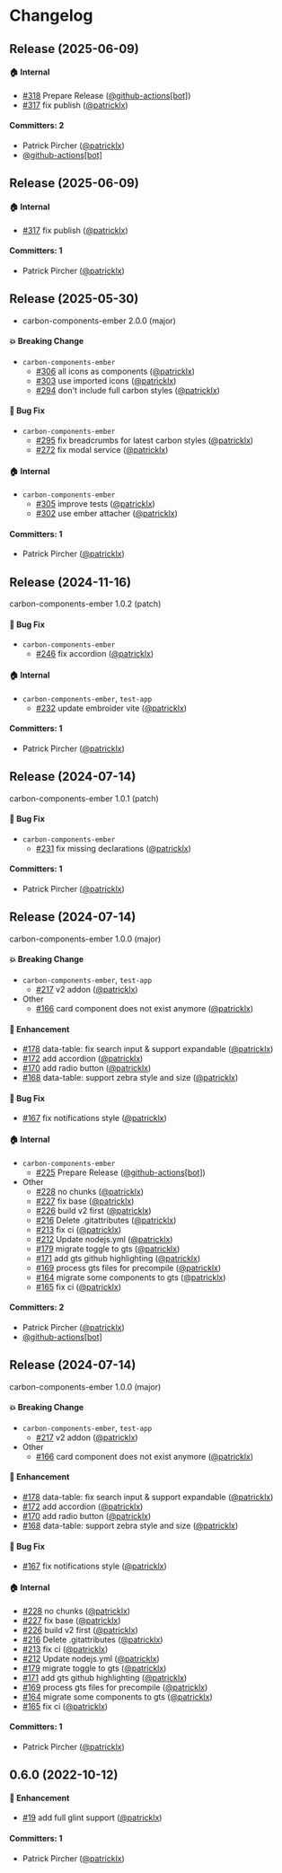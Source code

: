 # Changelog

## Release (2025-06-09)



#### :house: Internal
* [#318](https://github.com/IBM/carbon-components-ember/pull/318) Prepare Release ([@github-actions[bot]](https://github.com/apps/github-actions))
* [#317](https://github.com/IBM/carbon-components-ember/pull/317) fix publish ([@patricklx](https://github.com/patricklx))

#### Committers: 2
- Patrick Pircher ([@patricklx](https://github.com/patricklx))
- [@github-actions[bot]](https://github.com/apps/github-actions)

## Release (2025-06-09)



#### :house: Internal
* [#317](https://github.com/IBM/carbon-components-ember/pull/317) fix publish ([@patricklx](https://github.com/patricklx))

#### Committers: 1
- Patrick Pircher ([@patricklx](https://github.com/patricklx))

## Release (2025-05-30)

* carbon-components-ember 2.0.0 (major)

#### :boom: Breaking Change
* `carbon-components-ember`
  * [#306](https://github.com/IBM/carbon-components-ember/pull/306) all icons as components ([@patricklx](https://github.com/patricklx))
  * [#303](https://github.com/IBM/carbon-components-ember/pull/303) use imported icons ([@patricklx](https://github.com/patricklx))
  * [#294](https://github.com/IBM/carbon-components-ember/pull/294) don't include full carbon styles ([@patricklx](https://github.com/patricklx))

#### :bug: Bug Fix
* `carbon-components-ember`
  * [#295](https://github.com/IBM/carbon-components-ember/pull/295) fix breadcrumbs for latest carbon styles ([@patricklx](https://github.com/patricklx))
  * [#272](https://github.com/IBM/carbon-components-ember/pull/272) fix modal service ([@patricklx](https://github.com/patricklx))

#### :house: Internal
* `carbon-components-ember`
  * [#305](https://github.com/IBM/carbon-components-ember/pull/305) improve tests ([@patricklx](https://github.com/patricklx))
  * [#302](https://github.com/IBM/carbon-components-ember/pull/302) use ember attacher ([@patricklx](https://github.com/patricklx))

#### Committers: 1
- Patrick Pircher ([@patricklx](https://github.com/patricklx))

## Release (2024-11-16)

carbon-components-ember 1.0.2 (patch)

#### :bug: Bug Fix
* `carbon-components-ember`
  * [#246](https://github.com/IBM/carbon-components-ember/pull/246) fix accordion ([@patricklx](https://github.com/patricklx))

#### :house: Internal
* `carbon-components-ember`, `test-app`
  * [#232](https://github.com/IBM/carbon-components-ember/pull/232) update embroider vite ([@patricklx](https://github.com/patricklx))

#### Committers: 1
- Patrick Pircher ([@patricklx](https://github.com/patricklx))

## Release (2024-07-14)

carbon-components-ember 1.0.1 (patch)

#### :bug: Bug Fix

- `carbon-components-ember`
  - [#231](https://github.com/IBM/carbon-components-ember/pull/231) fix missing declarations ([@patricklx](https://github.com/patricklx))

#### Committers: 1

- Patrick Pircher ([@patricklx](https://github.com/patricklx))

## Release (2024-07-14)

carbon-components-ember 1.0.0 (major)

#### :boom: Breaking Change

- `carbon-components-ember`, `test-app`
  - [#217](https://github.com/IBM/carbon-components-ember/pull/217) v2 addon ([@patricklx](https://github.com/patricklx))
- Other
  - [#166](https://github.com/IBM/carbon-components-ember/pull/166) card component does not exist anymore ([@patricklx](https://github.com/patricklx))

#### :rocket: Enhancement

- [#178](https://github.com/IBM/carbon-components-ember/pull/178) data-table: fix search input & support expandable ([@patricklx](https://github.com/patricklx))
- [#172](https://github.com/IBM/carbon-components-ember/pull/172) add accordion ([@patricklx](https://github.com/patricklx))
- [#170](https://github.com/IBM/carbon-components-ember/pull/170) add radio button ([@patricklx](https://github.com/patricklx))
- [#168](https://github.com/IBM/carbon-components-ember/pull/168) data-table: support zebra style and size ([@patricklx](https://github.com/patricklx))

#### :bug: Bug Fix

- [#167](https://github.com/IBM/carbon-components-ember/pull/167) fix notifications style ([@patricklx](https://github.com/patricklx))

#### :house: Internal

- `carbon-components-ember`
  - [#225](https://github.com/IBM/carbon-components-ember/pull/225) Prepare Release ([@github-actions[bot]](https://github.com/apps/github-actions))
- Other
  - [#228](https://github.com/IBM/carbon-components-ember/pull/228) no chunks ([@patricklx](https://github.com/patricklx))
  - [#227](https://github.com/IBM/carbon-components-ember/pull/227) fix base ([@patricklx](https://github.com/patricklx))
  - [#226](https://github.com/IBM/carbon-components-ember/pull/226) build v2 first ([@patricklx](https://github.com/patricklx))
  - [#216](https://github.com/IBM/carbon-components-ember/pull/216) Delete .gitattributes ([@patricklx](https://github.com/patricklx))
  - [#213](https://github.com/IBM/carbon-components-ember/pull/213) fix ci ([@patricklx](https://github.com/patricklx))
  - [#212](https://github.com/IBM/carbon-components-ember/pull/212) Update nodejs.yml ([@patricklx](https://github.com/patricklx))
  - [#179](https://github.com/IBM/carbon-components-ember/pull/179) migrate toggle to gts ([@patricklx](https://github.com/patricklx))
  - [#171](https://github.com/IBM/carbon-components-ember/pull/171) add gts github highlighting ([@patricklx](https://github.com/patricklx))
  - [#169](https://github.com/IBM/carbon-components-ember/pull/169) process gts files for precompile ([@patricklx](https://github.com/patricklx))
  - [#164](https://github.com/IBM/carbon-components-ember/pull/164) migrate some components to gts ([@patricklx](https://github.com/patricklx))
  - [#165](https://github.com/IBM/carbon-components-ember/pull/165) fix ci ([@patricklx](https://github.com/patricklx))

#### Committers: 2

- Patrick Pircher ([@patricklx](https://github.com/patricklx))
- [@github-actions[bot]](https://github.com/apps/github-actions)

## Release (2024-07-14)

carbon-components-ember 1.0.0 (major)

#### :boom: Breaking Change

- `carbon-components-ember`, `test-app`
  - [#217](https://github.com/IBM/carbon-components-ember/pull/217) v2 addon ([@patricklx](https://github.com/patricklx))
- Other
  - [#166](https://github.com/IBM/carbon-components-ember/pull/166) card component does not exist anymore ([@patricklx](https://github.com/patricklx))

#### :rocket: Enhancement

- [#178](https://github.com/IBM/carbon-components-ember/pull/178) data-table: fix search input & support expandable ([@patricklx](https://github.com/patricklx))
- [#172](https://github.com/IBM/carbon-components-ember/pull/172) add accordion ([@patricklx](https://github.com/patricklx))
- [#170](https://github.com/IBM/carbon-components-ember/pull/170) add radio button ([@patricklx](https://github.com/patricklx))
- [#168](https://github.com/IBM/carbon-components-ember/pull/168) data-table: support zebra style and size ([@patricklx](https://github.com/patricklx))

#### :bug: Bug Fix

- [#167](https://github.com/IBM/carbon-components-ember/pull/167) fix notifications style ([@patricklx](https://github.com/patricklx))

#### :house: Internal

- [#228](https://github.com/IBM/carbon-components-ember/pull/228) no chunks ([@patricklx](https://github.com/patricklx))
- [#227](https://github.com/IBM/carbon-components-ember/pull/227) fix base ([@patricklx](https://github.com/patricklx))
- [#226](https://github.com/IBM/carbon-components-ember/pull/226) build v2 first ([@patricklx](https://github.com/patricklx))
- [#216](https://github.com/IBM/carbon-components-ember/pull/216) Delete .gitattributes ([@patricklx](https://github.com/patricklx))
- [#213](https://github.com/IBM/carbon-components-ember/pull/213) fix ci ([@patricklx](https://github.com/patricklx))
- [#212](https://github.com/IBM/carbon-components-ember/pull/212) Update nodejs.yml ([@patricklx](https://github.com/patricklx))
- [#179](https://github.com/IBM/carbon-components-ember/pull/179) migrate toggle to gts ([@patricklx](https://github.com/patricklx))
- [#171](https://github.com/IBM/carbon-components-ember/pull/171) add gts github highlighting ([@patricklx](https://github.com/patricklx))
- [#169](https://github.com/IBM/carbon-components-ember/pull/169) process gts files for precompile ([@patricklx](https://github.com/patricklx))
- [#164](https://github.com/IBM/carbon-components-ember/pull/164) migrate some components to gts ([@patricklx](https://github.com/patricklx))
- [#165](https://github.com/IBM/carbon-components-ember/pull/165) fix ci ([@patricklx](https://github.com/patricklx))

#### Committers: 1

- Patrick Pircher ([@patricklx](https://github.com/patricklx))

## 0.6.0 (2022-10-12)

#### :rocket: Enhancement

- [#19](https://github.com/patricklx/carbon-components-ember/pull/19) add full glint support ([@patricklx](https://github.com/patricklx))

#### Committers: 1

- Patrick Pircher ([@patricklx](https://github.com/patricklx))

